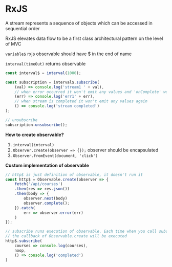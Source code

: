 # RxJS

A stream represents a sequence of objects which can be accessed in sequential order

RxJS elevates data flow to be a first class architectural pattern on the level of MVC

`variable$` rxjs observable should have $ in the end of name

`interval(timeOut)` returns observable

```js
const interval$ = interval(1000);

const subscription = interval$.subscribe(
    (val) => console.log('stream1 ' + val),
    // when error occurred it won't emit any values and 'onComplete' won't be called
    (err) => console.log('err1' + err),
    // when stream is completed it won't emit any values again
    () => console.log('stream completed')
);

// unsubscribe 
subscription.unsubscribe();
```

**How to create observable?**

1. `interval(interval)`
1. `Observer.create(observer => {});` observer should be encapsulated
1. `Observer.fromEvent(document, 'click')`

**Custom implementation of observable**

```js
// http$ is just definition of observable, it doesn't run it
const http$ = Observable.create(observer => {
    fetch('/api/courses')
    .then(res => res.json())
    .then(body => {
        observer.next(body)
        observer.complete();
    }).catch(
        err => observer.error(err)
    )
});

// subscribe runs execution of observable. Each time when you call subscribe,
// the callback of Observable.create will be executed
http$.subscribe(
    courses => console.log(courses),
    noop,
    () => console.log('completed')
)
```
